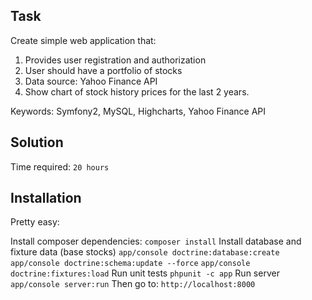 Task
------------

Create simple web application that:

1) Provides user registration and authorization
2) User should have a portfolio of stocks
3) Data source: Yahoo Finance API
4) Show chart of stock history prices for the last 2 years.

Keywords: Symfony2, MySQL, Highcharts, Yahoo Finance API

Solution
--------------

Time required: `20 hours`


Installation
--------------
Pretty easy: 

Install composer dependencies:
`composer install`
Install database and fixture data (base stocks)
`app/console doctrine:database:create`
`app/console doctrine:schema:update --force`
`app/console doctrine:fixtures:load`
Run unit tests
`phpunit -c app`
Run server
`app/console server:run`
Then go to:
`http://localhost:8000`






